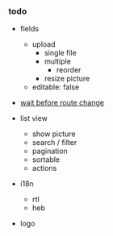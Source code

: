 ### todo

- fields
    - upload
        - single file
        - multiple
            - reorder
        - resize picture
    - editable: false

- [wait before route change](https://router.vuejs.org/en/advanced/navigation-guards.html)

- list view
    - show picture
    - search / filter
    - pagination
    - sortable
    - actions

- i18n
    - rtl
    - heb
- logo